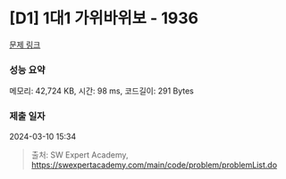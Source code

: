 # [D1] 1대1 가위바위보 - 1936 

[문제 링크](https://swexpertacademy.com/main/code/problem/problemDetail.do?contestProbId=AV5PjKXKALcDFAUq) 

### 성능 요약

메모리: 42,724 KB, 시간: 98 ms, 코드길이: 291 Bytes

### 제출 일자

2024-03-10 15:34



> 출처: SW Expert Academy, https://swexpertacademy.com/main/code/problem/problemList.do